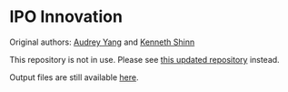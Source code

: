 # IPO Innovation

Original authors: [Audrey Yang](mailto:auyang@seas.upenn.edu) and [Kenneth Shinn](mailto:kshinn@sas.upenn.edu)

This repository is not in use. Please see [this updated repository](https://github.com/ksjiaxian/hsu_ipo_innovation) instead.

Output files are still available [here](https://drive.google.com/drive/folders/1fmEGAg90WIHPp_dPPb6DI5c5dx6aYISZ?usp=sharing).
